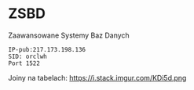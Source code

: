 # ZSBD
Zaawansowane Systemy Baz Danych


    IP-pub:217.173.198.136
    SID: orclwh
    Port 1522


Joiny na tabelach:
https://i.stack.imgur.com/KDi5d.png
